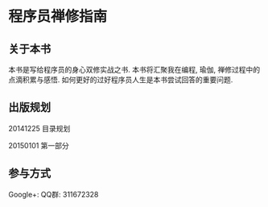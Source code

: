 # 程序员禅修指南

## 关于本书
本书是写给程序员的身心双修实战之书.
本书将汇聚我在编程, 瑜伽, 禅修过程中的点滴积累与感悟.
如何更好的过好程序员人生是本书尝试回答的重要问题.

## 出版规划
20141225 目录规划

20150101 第一部分

## 参与方式
Google+: 
QQ群: 311672328

